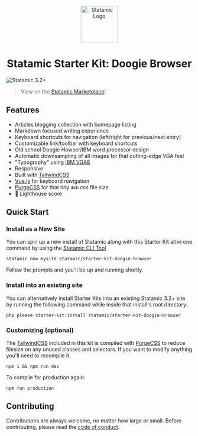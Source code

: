 <!-- statamic:hide --><p align="center"><img src="https://statamic.com/assets/branding/Statamic-Logo-Rad.png" width="100" alt="Statamic Logo" /></p>
<h1 align="center">
  Statamic Starter Kit: Doogie Browser
</h1>

![Statamic 3.2+](https://img.shields.io/badge/Statamic-3.2+-FF269E?style=for-the-badge&link=https://statamic.com)

> View on the [Statamic Marketplace](https://statamic.com/starter-kits/statamic/doogie-browser)!
<!-- /statamic:hide -->

## Features
- Articles blogging collection with homepage listing
- Markdown focused writing experience
- Keyboard shortcuts for navigation (left/right for previous/next entry)
- Customizable link/toolbar with keyboard shortcuts
- Old school Doogie Howser/IBM word processor design
- Automatic downsampling of all images for that cutting-edge VGA feel
- "Typography" using [IBM VGA8](https://int10h.org/oldschool-pc-fonts/fontlist/#ibmvgamcga)
- Responsive
- Built with [TailwindCSS](https://tailwindcss.com)
- [Vue.js](https://github.com/vuejs/vue) for keyboard navigation
- [PurgeCSS](https://purgecss.com/) for that tiny `4kb` css file size
- :100: Lighthouse score


## Quick Start

### Install as a New Site
You can spin up a new install of Statamic along with this Starter Kit all in one command by using the [Statamic CLI Tool](https://github.com/statamic/cli)

```
statamic new mysite statamic/starter-kit-doogie-browser
```

Follow the prompts and you'll be up and running shortly.

### Install into an existing site
You can alternatively install Starter Kits into an existing Statamic 3.2+ site by running the following command while inside that install's root directory:

```
php please starter-kit:install statamic/starter-kit-doogie-browser
```


### Customizing (optional)

The [TailwindCSS](https://tailwindcss.com/) included in this kit is compiled with [PurgeCSS](https://purgecss.com/) to reduce filesize on any unused classes and selectors. If you want to modify anything you'll need to recompile it.

```
npm i && npm run dev
```

To compile for production again:

```
npm run production
```

## Contributing

Contributions are always welcome, no matter how large or small. Before contributing, please read the [code of conduct](https://github.com/statamic/cms/wiki/Code-of-Conduct).
